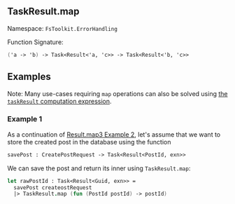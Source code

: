 ## TaskResult.map

Namespace: `FsToolkit.ErrorHandling`

Function Signature:

```fsharp
('a -> 'b) -> Task<Result<'a, 'c>> -> Task<Result<'b, 'c>>
```

## Examples

Note: Many use-cases requiring `map` operations can also be solved using [the `taskResult` computation expression](../taskResult/ce.md).

### Example 1

As a continuation of [Result.map3 Example 2](../result/map3.md#example-2), let's assume that we want to store the created post in the database using the function

```fsharp
savePost : CreatePostRequest -> Task<Result<PostId, exn>>
```

We can save the post and return its inner using `TaskResult.map`:

```fsharp
let rawPostId : Task<Result<Guid, exn>> =
  savePost createostRequest
  |> TaskResult.map (fun (PostId postId) -> postId)
```

